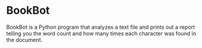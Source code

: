 # BookBot

BookBot is a Python program that analyzes a text file and prints out a report telling you the word count and how many times each character was found in the document.
